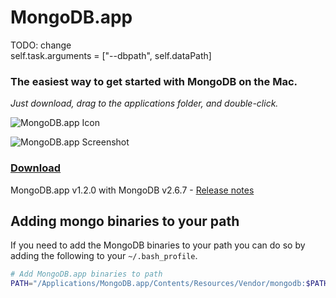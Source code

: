 # MongoDB.app

TODO: change  
  self.task.arguments = ["--dbpath", self.dataPath]
### The easiest way to get started with MongoDB on the Mac.
_Just download, drag to the applications folder, and double-click._

![MongoDB.app Icon](screenshot-icon.png)

![MongoDB.app Screenshot](screenshot.png)

### [Download](https://github.com/gcollazo/mongodbapp/releases/download/1.2.0/MongoDB.zip)
MongoDB.app v1.2.0 with MongoDB v2.6.7 - [Release notes](https://github.com/gcollazo/mongodbapp/releases/tag/1.2.0)

## Adding mongo binaries to your path
If you need to add the MongoDB binaries to your path you can do so by adding the following to your `~/.bash_profile`.

```bash
# Add MongoDB.app binaries to path
PATH="/Applications/MongoDB.app/Contents/Resources/Vendor/mongodb:$PATH"
```
